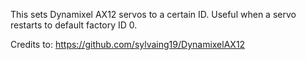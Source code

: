 This sets Dynamixel AX12 servos to a certain ID. Useful when a servo restarts to default factory ID 0.

Credits to: https://github.com/sylvaing19/DynamixelAX12